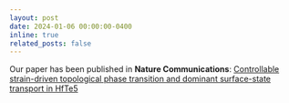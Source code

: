 ```yaml
---
layout: post
date: 2024-01-06 00:00:00-0400
inline: true
related_posts: false
---
```


Our paper has been published in <b>Nature Communications</b>: <a href='https://www.nature.com/articles/s41467-023-44547-7'>Controllable strain-driven topological phase transition and dominant surface-state transport in HfTe5</a>
